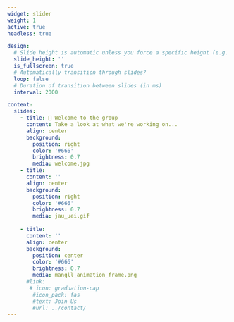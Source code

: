 ```yaml
---
widget: slider
weight: 1
active: true
headless: true

design:
  # Slide height is automatic unless you force a specific height (e.g. '400px')
  slide_height: ''
  is_fullscreen: true
  # Automatically transition through slides?
  loop: false
  # Duration of transition between slides (in ms)
  interval: 2000

content:
  slides:
    - title: 👋 Welcome to the group
      content: Take a look at what we're working on...
      align: center
      background:
        position: right
        color: '#666'
        brightness: 0.7
        media: welcome.jpg
    - title: 
      content: ''
      align: center
      background:
        position: right
        color: '#666'
        brightness: 0.7
        media: jau_uei.gif
        
    - title: 
      content: ''
      align: center
      background:
        position: center
        color: '#666'
        brightness: 0.7
        media: mangll_animation_frame.png
      #link:
       # icon: graduation-cap
        #icon_pack: fas
        #text: Join Us
        #url: ../contact/
---
```

